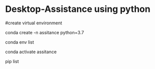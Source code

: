 # Desktop-Assistance using python

#create virtual environment

conda create -n assitance python=3.7

conda env list

conda activate assitance

pip list